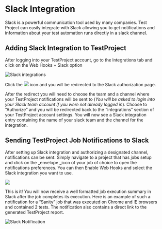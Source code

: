 # Slack Integration

Slack is a powerful communication tool used by many companies. Test Project can easily integrate with Slack allowing you to get notifications and information about your test automation runs directly in a slack channel.

## Adding Slack Integration to TestProject

After logging into your TestProject account, go to the Integrations tab and click on the Web Hooks + Slack option

![Slack integrations](<../.gitbook/assets/image (22).png>)

Click the ![](https://blog.testproject.io/wp-content/uploads/2019/03/add\_to\_slack.png) icon and you will be redirected to the Slack authorization page.

After the redirect you will need to choose the team and a channel where your TestProject notifications will be sent to (_You will be asked to login into your Slack team account if you were not already logged in_). Choose to “Authorize” and you will be redirected back to the “Integrations” section of your TestProject account settings. You will now see a Slack integration entry containing the name of your slack team and the channel for the integration.

## Sending TestProject Job Notifications to Slack

After setting up Slack integration and authorizing a designated channel, notifications can be sent. Simply navigate to a project that has jobs setup and click on the _envelope _icon of your job of choice to open the notifications preferences. You can then Enable Web Hooks and select the Slack integration you want to use.

![](<../.gitbook/assets/image (80) (1).png>)

This is it! You will now receive a well formatted job execution summary in Slack after the job completes its execution. Here is an example of such a notification for a “Sanity” job that was executed on Chrome and IE browsers and contained 2 tests. The notification also contains a direct link to the generated TestProject report.

![Slack Notification](https://blog.testproject.io/wp-content/uploads/2019/03/chrome\_s2dPcnsKJp.png)

